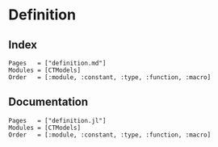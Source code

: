 # Definition

## Index

```@index
Pages   = ["definition.md"]
Modules = [CTModels]
Order   = [:module, :constant, :type, :function, :macro]
```

## Documentation

```@autodocs
Pages   = ["definition.jl"]
Modules = [CTModels]
Order   = [:module, :constant, :type, :function, :macro]
```